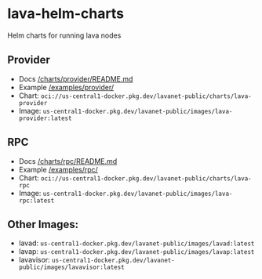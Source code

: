 # lava-helm-charts
Helm charts for running lava nodes

## Provider

- Docs [/charts/provider/README.md](/charts/provider/README.md)
- Example [/examples/provider/](/examples/provider)
- Chart: `oci://us-central1-docker.pkg.dev/lavanet-public/charts/lava-provider`
- Image: `us-central1-docker.pkg.dev/lavanet-public/images/lava-provider:latest`

## RPC

- Docs [/charts/rpc/README.md](/charts/rpc/README.md)
- Example [/examples/rpc/](/examples/rpc)
- Chart: `oci://us-central1-docker.pkg.dev/lavanet-public/charts/lava-rpc`
- Image: `us-central1-docker.pkg.dev/lavanet-public/images/lava-rpc:latest`

## Other Images:
- lavad: `us-central1-docker.pkg.dev/lavanet-public/images/lavad:latest`
- lavap: `us-central1-docker.pkg.dev/lavanet-public/images/lavap:latest`
- lavavisor: `us-central1-docker.pkg.dev/lavanet-public/images/lavavisor:latest`
